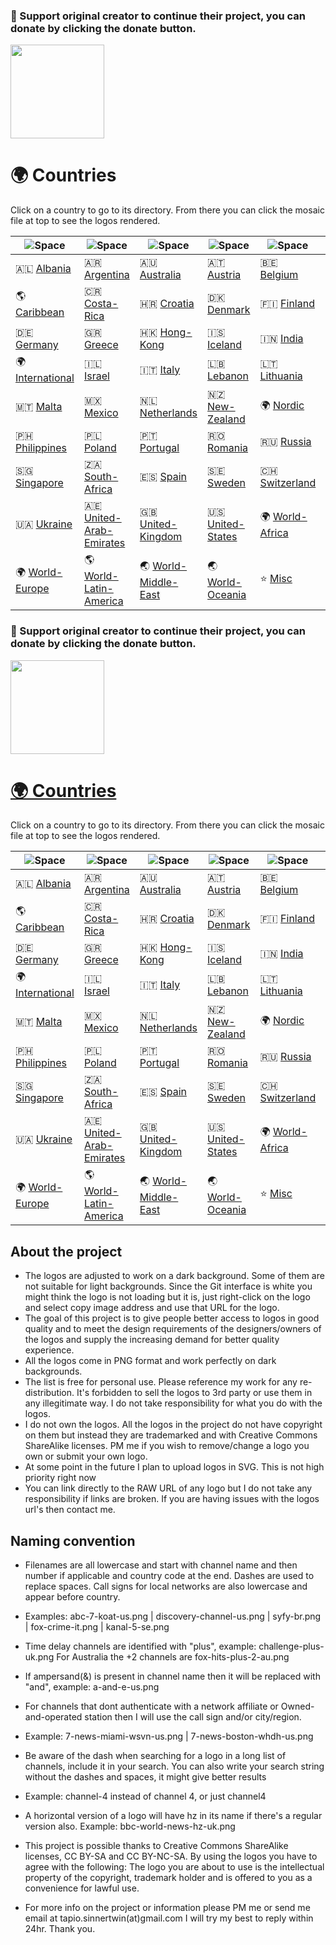 ### 💛 Support original creator to continue their project, you can donate by clicking the donate button. 
[<img src="https://raw.githubusercontent.com/tv-logo/tv-logos/main/misc/paypal-donate.png" width="150">](https://www.paypal.com/donate/?hosted_button_id=JTJ7FPU6TCHDW)


# 🌍 Countries
Click on a country to go to its directory. From there you can click the mosaic file at top to see the logos rendered. 

|  ![Space] |  ![Space] |  ![Space] |  ![Space] |  ![Space] |  ![Space] |
|---|---|---|---|---|---|
| 🇦🇱 [Albania]  | 🇦🇷 [Argentina]  | 🇦🇺 [Australia]  | 🇦🇹 [Austria]  | 🇧🇪 [Belgium]  | 🇨🇦 [Canada]  |
| 🌎 [Caribbean] | 🇨🇷 [Costa-Rica]  | 🇭🇷 [Croatia]  | 🇩🇰 [Denmark]  | 🇫🇮 [Finland]  | 🇫🇷 [France]  |
| 🇩🇪 [Germany]  | 🇬🇷 [Greece]  | 🇭🇰 [Hong-Kong]  | 🇮🇸 [Iceland]  | 🇮🇳 [India]  | 🇮🇩 [Indonesia]  |
| 🌍 [International] | 🇮🇱 [Israel]  | 🇮🇹 [Italy]  | 🇱🇧 [Lebanon]  | 🇱🇹 [Lithuania]  | 🇲🇾 [Malaysia]  |
| 🇲🇹 [Malta]  | 🇲🇽 [Mexico]  | 🇳🇱 [Netherlands]  | 🇳🇿 [New-Zealand]  | 🌍 [Nordic] | 🇳🇴 [Norway]  |
| 🇵🇭 [Philippines]  | 🇵🇱 [Poland]  | 🇵🇹 [Portugal]  | 🇷🇴 [Romania]  | 🇷🇺 [Russia]  | 🇷🇸 [Serbia]  |
| 🇸🇬 [Singapore]  | 🇿🇦 [South-Africa]  | 🇪🇸 [Spain]  | 🇸🇪 [Sweden]  | 🇨🇭 [Switzerland]  | 🇹🇷 [Turkey]  |
| 🇺🇦 [Ukraine]  | 🇦🇪 [United-Arab-Emirates]  | 🇬🇧 [United-Kingdom]  | 🇺🇸 [United-States]  | 🌍 [World-Africa] | 🌏 [World-Asia] |
| 🌍 [World-Europe] | 🌎 [World-Latin-America] | 🌏 [World-Middle-East] | 🌏 [World-Oceania] | ⭐️ [Misc] | 📼 [Vod] |

### 💛 Support original creator to continue their project, you can donate by clicking the donate button. 
[<img src="https://raw.githubusercontent.com/tv-logo/tv-logos/main/misc/paypal-donate.png" width="150">](https://www.paypal.com/donate/?hosted_button_id=JTJ7FPU6TCHDW)


 # [🌍 Countries](https://raw.githubusercontent.com/erichologist/tv-logos/refs/head/main/countries/)
Click on a country to go to its directory. From there you can click the mosaic file at top to see the logos rendered. 

|  ![Space] |  ![Space] |  ![Space] |  ![Space] |  ![Space] |  ![Space] |
|---|---|---|---|---|---|
| 🇦🇱 [Albania]  | 🇦🇷 [Argentina]  | 🇦🇺 [Australia]  | 🇦🇹 [Austria]  | 🇧🇪 [Belgium]  | 🇨🇦 [Canada]  |
| 🌎 [Caribbean] | 🇨🇷 [Costa-Rica]  | 🇭🇷 [Croatia]  | 🇩🇰 [Denmark]  | 🇫🇮 [Finland]  | 🇫🇷 [France]  |
| 🇩🇪 [Germany]  | 🇬🇷 [Greece]  | 🇭🇰 [Hong-Kong]  | 🇮🇸 [Iceland]  | 🇮🇳 [India]  | 🇮🇩 [Indonesia]  |
| 🌍 [International] | 🇮🇱 [Israel]  | 🇮🇹 [Italy]  | 🇱🇧 [Lebanon]  | 🇱🇹 [Lithuania]  | 🇲🇾 [Malaysia]  |
| 🇲🇹 [Malta]  | 🇲🇽 [Mexico]  | 🇳🇱 [Netherlands]  | 🇳🇿 [New-Zealand]  | 🌍 [Nordic] | 🇳🇴 [Norway]  |
| 🇵🇭 [Philippines]  | 🇵🇱 [Poland]  | 🇵🇹 [Portugal]  | 🇷🇴 [Romania]  | 🇷🇺 [Russia]  | 🇷🇸 [Serbia]  |
| 🇸🇬 [Singapore]  | 🇿🇦 [South-Africa]  | 🇪🇸 [Spain]  | 🇸🇪 [Sweden]  | 🇨🇭 [Switzerland]  | 🇹🇷 [Turkey]  |
| 🇺🇦 [Ukraine]  | 🇦🇪 [United-Arab-Emirates]  | 🇬🇧 [United-Kingdom]  | 🇺🇸 [United-States]  | 🌍 [World-Africa] | 🌏 [World-Asia] |
| 🌍 [World-Europe] | 🌎 [World-Latin-America] | 🌏 [World-Middle-East] | 🌏 [World-Oceania] | ⭐️ [Misc] | 📼 [Vod] |

[Albania]:https://github.com/erichologist/tv-logos/raw/refs/heads/main/countries/albania "Albania"
[Albania]:https://github.com/tv-logo/tv-logos/tree/main/countries/albania "Albania"
[Argentina]:https://github.com/erichologist/tv-logos/raw/refs/heads/main/countries/argentina "Argentina"
[Argentina]:https://github.com/tv-logo/tv-logos/tree/main/countries/argentina "Argentina"
[Australia]:https://github.com/erichologist/tv-logos/raw/refs/heads/main/countries/australia "Australia"
[Australia]:https://github.com/tv-logo/tv-logos/tree/main/countries/australia "Australia"
[Austria]:https://github.com/erichologist/tv-logos/raw/refs/heads/main/countries/austria "Austria"
[Austria]:https://github.com/tv-logo/tv-logos/tree/main/countries/austria "Austria"
[Belgium]:https://github.com/erichologist/tv-logos/raw/refs/heads/main/countries/belgium "Belgium"
[Belgium]:https://github.com/tv-logo/tv-logos/tree/main/countries/belgium "Belgium"
[Canada]:https://github.com/erichologist/tv-logos/raw/refs/heads/main/countries/canada "Canada"
[Canada]:https://github.com/tv-logo/tv-logos/tree/main/countries/canada "Canada"
[Caribbean]:https://github.com/erichologist/tv-logos/raw/refs/heads/main/countries/caribbean "Caribbean"
[Caribbean]:https://github.com/tv-logo/tv-logos/tree/main/countries/caribbean "Caribbean"
[Costa-Rica]:https://github.com/erichologist/tv-logos/raw/refs/heads/main/countries/costa-rica "Costa-Rica"
[Costa-Rica]:https://github.com/tv-logo/tv-logos/tree/main/countries/costa-rica "Costa-Rica"
[Croatia]:https://github.com/erichologist/tv-logos/raw/refs/heads/main/countries/croatia "Croatia"
[Croatia]:https://github.com/tv-logo/tv-logos/tree/main/countries/croatia "Croatia"
[Denmark]:https://github.com/erichologist/tv-logos/raw/refs/heads/main/countries/nordic/denmark "Denmark"
[Denmark]:https://github.com/tv-logo/tv-logos/tree/main/countries/nordic/denmark "Denmark"
[Finland]:https://github.com/erichologist/tv-logos/raw/refs/heads/main/countries/nordic/finland "Finland"
[Finland]:https://github.com/tv-logo/tv-logos/tree/main/countries/nordic/finland "Finland"
[France]:https://github.com/erichologist/tv-logos/raw/refs/heads/main/countries/france "France"
[France]:https://github.com/tv-logo/tv-logos/tree/main/countries/france "France"
[Germany]:https://github.com/erichologist/tv-logos/raw/refs/heads/main/countries/germany "Germany"
[Germany]:https://github.com/tv-logo/tv-logos/tree/main/countries/germany "Germany"
[Greece]:https://github.com/erichologist/tv-logos/raw/refs/heads/main/countries/greece "Greece"
[Greece]:https://github.com/tv-logo/tv-logos/tree/main/countries/greece "Greece"
[Hong-Kong]:https://github.com/erichologist/tv-logos/raw/refs/heads/main/countries/hong-kong "Hong-Kong"
[Hong-Kong]:https://github.com/tv-logo/tv-logos/tree/main/countries/hong-kong "Hong-Kong"
[Iceland]:https://github.com/erichologist/tv-logos/raw/refs/heads/main/countries/nordic/iceland "Iceland"
[Iceland]:https://github.com/tv-logo/tv-logos/tree/main/countries/nordic/iceland "Iceland"
[India]:https://github.com/erichologist/tv-logos/raw/refs/heads/main/countries/india "India"
[India]:https://github.com/tv-logo/tv-logos/tree/main/countries/india "India"
[Indonesia]:https://github.com/erichologist/tv-logos/raw/refs/heads/main/countries/indonesia "Indonesia"
[Indonesia]:https://github.com/tv-logo/tv-logos/tree/main/countries/indonesia "Indonesia"
[International]:https://github.com/erichologist/tv-logos/raw/refs/heads/main/countries/international "International"
[International]:https://github.com/tv-logo/tv-logos/tree/main/countries/international "International"
[Israel]:https://github.com/erichologist/tv-logos/raw/refs/heads/main/countries/israel "Israel"
[Israel]:https://github.com/tv-logo/tv-logos/tree/main/countries/israel "Israel"
[Italy]:https://github.com/erichologist/tv-logos/raw/refs/heads/main/countries/italy "Italy"
[Italy]:https://github.com/tv-logo/tv-logos/tree/main/countries/italy "Italy"
[Lebanon]:https://github.com/erichologist/tv-logos/raw/refs/heads/main/countries/lebanon "Lebanon"
[Lebanon]:https://github.com/tv-logo/tv-logos/tree/main/countries/lebanon "Lebanon"
[Lithuania]:https://github.com/erichologist/tv-logos/raw/refs/heads/main/countries/lithuania "Lithuania"
[Lithuania]:https://github.com/tv-logo/tv-logos/tree/main/countries/lithuania "Lithuania"
[Malaysia]:https://github.com/erichologist/tv-logos/raw/refs/heads/main/countries/malaysia "Malaysia"
[Malaysia]:https://github.com/tv-logo/tv-logos/tree/main/countries/malaysia "Malaysia"
[Malta]:https://github.com/erichologist/tv-logos/raw/refs/heads/main/countries/malta "Malta"
[Malta]:https://github.com/tv-logo/tv-logos/tree/main/countries/malta "Malta"
[Mexico]:https://github.com/erichologist/tv-logos/raw/refs/heads/main/countries/mexico "Mexico"
[Mexico]:https://github.com/tv-logo/tv-logos/tree/main/countries/mexico "Mexico"
[Netherlands]:https://github.com/erichologist/tv-logos/raw/refs/heads/main/countries/netherlands "Netherlands"
[Netherlands]:https://github.com/tv-logo/tv-logos/tree/main/countries/netherlands "Netherlands"
[New-Zealand]:https://github.com/erichologist/tv-logos/raw/refs/heads/main/countries/new-zealand "New-Zealand"
[New-Zealand]:https://github.com/tv-logo/tv-logos/tree/main/countries/new-zealand "New-Zealand"
[Nordic]:https://github.com/erichologist/tv-logos/raw/refs/heads/main/countries/nordic "Nordic"
[Nordic]:https://github.com/tv-logo/tv-logos/tree/main/countries/nordic "Nordic"
[Norway]:https://github.com/erichologist/tv-logos/raw/refs/heads/main/countries/nordic/norway "Norway"
[Norway]:https://github.com/tv-logo/tv-logos/tree/main/countries/nordic/norway "Norway"
[Philippines]:https://github.com/erichologist/tv-logos/raw/refs/heads/main/countries/philippines "Philippines"
[Philippines]:https://github.com/tv-logo/tv-logos/tree/main/countries/philippines "Philippines"
[Poland]:https://github.com/erichologist/tv-logos/raw/refs/heads/main/countries/poland "Poland"
[Poland]:https://github.com/tv-logo/tv-logos/tree/main/countries/poland "Poland"
[Portugal]:https://github.com/erichologist/tv-logos/raw/refs/heads/main/countries/portugal "Portugal"
[Portugal]:https://github.com/tv-logo/tv-logos/tree/main/countries/portugal "Portugal"
[Romania]:https://github.com/erichologist/tv-logos/raw/refs/heads/main/countries/romania "Romania"
[Romania]:https://github.com/tv-logo/tv-logos/tree/main/countries/romania "Romania"
[Russia]:https://github.com/erichologist/tv-logos/raw/refs/heads/main/countries/russia "Russia"
[Russia]:https://github.com/tv-logo/tv-logos/tree/main/countries/russia "Russia"
[Serbia]:https://github.com/erichologist/tv-logos/raw/refs/heads/main/countries/serbia "Serbia"
[Serbia]:https://github.com/tv-logo/tv-logos/tree/main/countries/serbia "Serbia"
[Singapore]:https://github.com/erichologist/tv-logos/raw/refs/heads/main/countries/singapore "Singapore"
[Singapore]:https://github.com/tv-logo/tv-logos/tree/main/countries/singapore "Singapore"
[South-Africa]:https://github.com/erichologist/tv-logos/raw/refs/heads/main/countries/south-africa "South-Africa"
[South-Africa]:https://github.com/tv-logo/tv-logos/tree/main/countries/south-africa "South-Africa"
[Spain]:https://github.com/erichologist/tv-logos/raw/refs/heads/main/countries/spain "Spain"
[Spain]:https://github.com/tv-logo/tv-logos/tree/main/countries/spain "Spain"
[Sweden]:https://github.com/erichologist/tv-logos/raw/refs/heads/main/countries/nordic/sweden "Sweden"
[Sweden]:https://github.com/tv-logo/tv-logos/tree/main/countries/nordic/sweden "Sweden"
[Switzerland]:https://github.com/erichologist/tv-logos/raw/refs/heads/main/countries/switzerland "Switzerland"
[Switzerland]:https://github.com/tv-logo/tv-logos/tree/main/countries/switzerland "Switzerland"
[Turkey]:https://github.com/erichologist/tv-logos/raw/refs/heads/main/countries/turkey "Turkey"
[Turkey]:https://github.com/tv-logo/tv-logos/tree/main/countries/turkey "Turkey"
[Ukraine]:https://github.com/erichologist/tv-logos/raw/refs/heads/main/countries/ukraine "Ukraine"
[Ukraine]:https://github.com/tv-logo/tv-logos/tree/main/countries/ukraine "Ukraine"
[United-Arab-Emirates]:https://github.com/erichologist/tv-logos/raw/refs/heads/main/countries/united-arab-emirates "United-Arab-Emirates"
[United-Arab-Emirates]:https://github.com/tv-logo/tv-logos/tree/main/countries/united-arab-emirates "United-Arab-Emirates"
[United-Kingdom]:https://github.com/erichologist/tv-logos/raw/refs/heads/main/countries/united-kingdom "United-Kingdom"
[United-Kingdom]:https://github.com/tv-logo/tv-logos/tree/main/countries/united-kingdom "United-Kingdom"
[United-States]:https://github.com/erichologist/tv-logos/raw/refs/heads/main/countries/united-states "United-States"
[United-States]:https://github.com/tv-logo/tv-logos/tree/main/countries/united-states "United-States"
[World-Africa]:https://github.com/erichologist/tv-logos/raw/refs/heads/main/countries/world-africa "World-Africa"
[World-Africa]:https://github.com/tv-logo/tv-logos/tree/main/countries/world-africa "World-Africa"
[World-Asia]:https://github.com/erichologist/tv-logos/raw/refs/heads/main/countries/world-asia "World-Asia"
[World-Asia]:https://github.com/tv-logo/tv-logos/tree/main/countries/world-asia "World-Asia"
[World-Europe]:https://github.com/erichologist/tv-logos/raw/refs/heads/main/countries/world-europe "World-Europe"
[World-Europe]:https://github.com/tv-logo/tv-logos/tree/main/countries/world-europe "World-Europe"
[World-Latin-America]:https://github.com/erichologist/tv-logos/raw/refs/heads/main/countries/world-latin-america "World-Latin-America"
[World-Latin-America]:https://github.com/tv-logo/tv-logos/tree/main/countries/world-latin-america "World-Latin-America"
[World-Middle-East]:https://github.com/erichologist/tv-logos/raw/refs/heads/main/countries/world-middle-east "World-Middle-East"
[World-Middle-East]:https://github.com/tv-logo/tv-logos/tree/main/countries/world-middle-east "World-Middle-East"
[World-Oceania]:https://github.com/erichologist/tv-logos/raw/refs/heads/main/countries/world-oceania "World-Oceania"
[World-Oceania]:https://github.com/tv-logo/tv-logos/tree/main/countries/world-oceania "World-Oceania"
[Misc]:https://github.com/tv-logo/tv-logos/tree/main/misc "Misc"
[Vod]:https://github.com/tv-logo/tv-logos/tree/main/misc/vod "Vod"

[Space]:https://raw.githubusercontent.com/tv-logo/tv-logos/main/misc/space-1500.png "Space"

## About the project
* The logos are adjusted to work on a dark background. Some of them are not suitable for light backgrounds. Since the Git interface is white you might think the logo is not loading but it is, just right-click on the logo and select copy image address and use that URL for the logo.
* The goal of this project is to give people better access to logos in good quality and to meet the design requirements of the designers/owners of the logos and supply the increasing demand for better quality experience.
* All the logos come in PNG format and work perfectly on dark backgrounds.
* The list is free for personal use. Please reference my work for any re-distribution. It's forbidden to sell the logos to 3rd party or use them in any illegitimate way. I do not take responsibility for what you do with the logos.
* I do not own the logos. All the logos in the project do not have copyright on them but instead they are trademarked and with Creative Commons ShareAlike licenses. PM me if you wish to remove/change a logo you own or submit your own logo.
* At some point in the future I plan to upload logos in SVG. This is not high priority right now
* You can link directly to the RAW URL of any logo but I do not take any responsibility if links are broken. If you are having issues with the logos url's then contact me.

## Naming convention
* Filenames are all lowercase and start with channel name and then number if applicable and country code at the end. Dashes are used to replace spaces. Call signs for local networks are also lowercase and appear before country.
* Examples: abc-7-koat-us.png | discovery-channel-us.png | syfy-br.png | fox-crime-it.png | kanal-5-se.png
* Time delay channels are identified with "plus", example: challenge-plus-uk.png For Australia the +2 channels are fox-hits-plus-2-au.png
* If ampersand(&) is present in channel name then it will be replaced with "and", example: a-and-e-us.png
* For channels that dont authenticate with a network affiliate or Owned-and-operated station then I will use the call sign and/or city/region.
* Example: 7-news-miami-wsvn-us.png | 7-news-boston-whdh-us.png
* Be aware of the dash when searching for a logo in a long list of channels, include it in your search. You can also write your search string without the dashes and spaces, it might give better results
* Example: channel-4 instead of channel 4, or just channel4
* A horizontal version of a logo will have hz in its name if there's a regular version also. Example: bbc-world-news-hz-uk.png

* This project is possible thanks to Creative Commons ShareAlike licenses, CC BY-SA and CC BY-NC-SA. By using the logos you have to agree with the following: The logo you are about to use is the intellectual property of the copyright, trademark holder and is offered to you as a convenience for lawful use.
* For more info on the project or information please PM me or send me email at tapio.sinnertwin(at)gmail.com I will try my best to reply within 24hr. Thank you.
